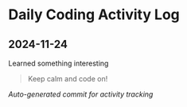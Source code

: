 # Daily Coding Activity Log

## 2024-11-24

Learned something interesting

> Keep calm and code on!

*Auto-generated commit for activity tracking*
